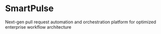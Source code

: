 # SmartPulse
Next-gen pull request automation and orchestration platform for optimized enterprise workflow architecture
